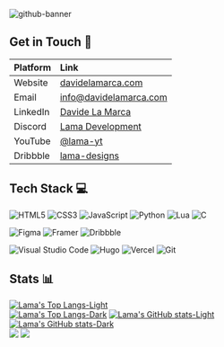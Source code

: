 ![github-banner](https://github.com/user-attachments/assets/d53acb0b-3574-43f2-a7d4-e296d9dde075)

## Get in Touch 💬
| Platform | Link |
| :--- | :--- |
| Website | [davidelamarca.com](https://davidelamarca.com/) |
| Email | [info@davidelamarca.com](mailto:info@davidelamarca.com) |
| LinkedIn | [Davide La Marca](https://www.linkedin.com/in/davide-la-marca-178241254/) 
| Discord | [Lama Development](https://discord.gg/etkAKTw3M7) |
| YouTube | [@lama-yt](https://youtube.com/@lama-yt) |
| Dribbble | [lama-designs](https://dribbble.com/lama-designs)

## Tech Stack 💻
![HTML5](https://img.shields.io/badge/html5-%23E34F26.svg?style=for-the-badge&logo=html5&logoColor=white)
![CSS3](https://img.shields.io/badge/css3-%231572B6.svg?style=for-the-badge&logo=css3&logoColor=white)
![JavaScript](https://img.shields.io/badge/javascript-%23323330.svg?style=for-the-badge&logo=javascript&logoColor=%23F7DF1E)
![Python](https://img.shields.io/badge/python-3670A0?style=for-the-badge&logo=python&logoColor=ffdd54)
![Lua](https://img.shields.io/badge/lua-%232C2D72.svg?style=for-the-badge&logo=lua&logoColor=white)
![C](https://img.shields.io/badge/c-%2300599C.svg?style=for-the-badge&logo=c&logoColor=white)
  
![Figma](https://img.shields.io/badge/Figma-F24E1E?style=for-the-badge&logo=figma&logoColor=white)
![Framer](https://img.shields.io/badge/Framer-black?style=for-the-badge&logo=framer&logoColor=blue)
![Dribbble](https://img.shields.io/badge/Dribbble-EA4C89?style=for-the-badge&logo=dribbble&logoColor=white)
  
![Visual Studio Code](https://img.shields.io/badge/Visual%20Studio%20Code-0078d7.svg?style=for-the-badge&logo=visual-studio-code&logoColor=white)
![Hugo](https://img.shields.io/badge/Hugo-black.svg?style=for-the-badge&logo=Hugo)
![Vercel](https://img.shields.io/badge/vercel-%23000000.svg?style=for-the-badge&logo=vercel&logoColor=white)
![Git](https://img.shields.io/badge/git-%23F05033.svg?style=for-the-badge&logo=git&logoColor=white)

## Stats 📊
[![Lama's Top Langs-Light](https://github-readme-stats.vercel.app/api/top-langs/?username=lama-development&show_icons=true&custom_title=Top+Languages&layout=donut&theme=default#gh-light-mode-only)](https://github.com/lama-development/github-readme-stats#gh-light-mode-only)  
[![Lama's Top Langs-Dark](https://github-readme-stats.vercel.app/api/top-langs/?username=lama-development&show_icons=true&custom_title=Top+Languages&layout=donut&theme=dark#gh-dark-mode-only)](https://github.com/lama-development/github-readme-stats#gh-dark-mode-only)
[![Lama's GitHub stats-Light](https://github-readme-stats.vercel.app/api?username=lama-development&show_icons=true&rank_icon=github&custom_title=GitHub+Stats&theme=default#gh-light-mode-only)](https://github.com/lama-development/github-readme-stats#gh-light-mode-only)  
[![Lama's GitHub stats-Dark](https://github-readme-stats.vercel.app/api?username=lama-development&show_icons=true&rank_icon=github&custom_title=GitHub+Stats&theme=dark#gh-dark-mode-only)](https://github.com/lama-development/github-readme-stats#gh-dark-mode-only)  
![](https://komarev.com/ghpvc/?username=lama-development&color=0B99FF&style=for-the-badge)
![](https://hit.yhype.me/github/profile?user_id=79053058)
